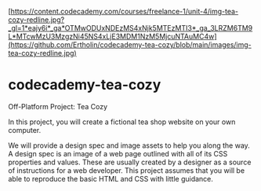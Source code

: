 [https://content.codecademy.com/courses/freelance-1/unit-4/img-tea-cozy-redline.jpg?_gl=1*eajy6i*_ga*OTMwODUxNDEzMS4xNjk5MTEzMTI3*_ga_3LRZM6TM9L*MTcwMzU3MzgzNi45NS4xLjE3MDM1NzM5MjcuNTAuMC4w](https://github.com/Ertholin/codecademy-tea-cozy/blob/main/images/img-tea-cozy-redline.jpg)

# codecademy-tea-cozy
Off-Platform Project: Tea Cozy

In this project, you will create a fictional tea shop website on your own computer.

We will provide a design spec and image assets to help you along the way. A design spec is an image of a web page outlined with all of its CSS properties and values. These are usually created by a designer as a source of instructions for a web developer. This project assumes that you will be able to reproduce the basic HTML and CSS with little guidance.
